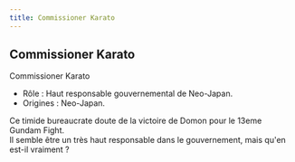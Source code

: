```yaml
---
title: Commissioner Karato
---
```


Commissioner Karato
-------------------

Commissioner Karato   
- Rôle : Haut responsable gouvernemental de Neo-Japan.   
- Origines : Neo-Japan.   
  
Ce timide bureaucrate doute de la victoire de Domon pour le 13eme Gundam Fight.   
Il semble être un très haut responsable dans le gouvernement, mais qu'en est-il vraiment ?  

